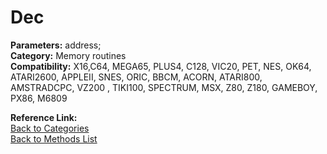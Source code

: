 # Dec

**Parameters:** address;  
**Category:** Memory routines  
**Compatibility:** X16,C64, MEGA65, PLUS4, C128, VIC20, PET,  NES, OK64, ATARI2600, APPLEII, SNES, ORIC, BBCM, ACORN, ATARI800, AMSTRADCPC, VZ200 , TIKI100, SPECTRUM, MSX, Z80, Z180, GAMEBOY, PX86, M6809  

**Reference Link:**  
[Back to Categories](../categories/memory_routines.md)  
[Back to Methods List](../../SUMMARY.md)

